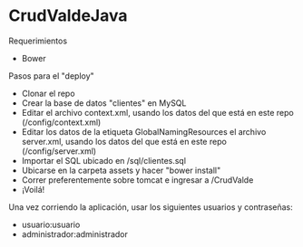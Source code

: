 # CrudValdeJava

Requerimientos
- Bower

Pasos para el "deploy"

- Clonar el repo
- Crear la base de datos "clientes" en MySQL
- Editar el archivo context.xml, usando los datos del que está en este repo (/config/context.xml)
- Editar los datos de la etiqueta GlobalNamingResources el archivo server.xml, usando los datos del que está en este repo (/config/server.xml)
- Importar el SQL ubicado en /sql/clientes.sql
- Ubicarse en la carpeta assets y hacer "bower install"
- Correr preferentemente sobre tomcat e ingresar a /CrudValde
- ¡Voilá!

Una vez corriendo la aplicación, usar los siguientes usuarios y contraseñas:

- usuario:usuario
- administrador:administrador
